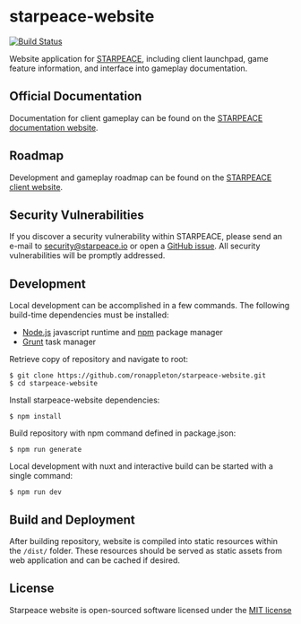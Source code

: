 
# starpeace-website

[![Build Status](https://travis-ci.org/ronappleton/starpeace-website.svg)](https://travis-ci.org/ronappleton/starpeace-website)

Website application for [STARPEACE](https://www.starpeace.io), including client launchpad, game feature information, and interface into gameplay documentation.

## Official Documentation

Documentation for client gameplay can be found on the [STARPEACE documentation website](https://docs.starpeace.io).

## Roadmap

Development and gameplay roadmap can be found on the [STARPEACE client website](https://client.starpeace.io/release).

## Security Vulnerabilities

If you discover a security vulnerability within STARPEACE, please send an e-mail to security@starpeace.io or open a [GitHub issue](https://github.com/ronappleton/starpeace-website/issues). All security vulnerabilities will be promptly addressed.

## Development

Local development can be accomplished in a few commands. The following build-time dependencies must be installed:

* [Node.js](https://nodejs.org/en/) javascript runtime and [npm](https://www.npmjs.com/get-npm) package manager
* [Grunt](https://gruntjs.com/) task manager

Retrieve copy of repository and navigate to root:

```
$ git clone https://github.com/ronappleton/starpeace-website.git
$ cd starpeace-website
```

Install starpeace-website dependencies:

```
$ npm install
```

Build repository with npm command defined in package.json:

```
$ npm run generate
```

Local development with nuxt and interactive build can be started with a single command:

```
$ npm run dev
```

## Build and Deployment

After building repository, website is compiled into static resources within the ```/dist/``` folder. These resources should be served as static assets from web application and can be cached if desired.

## License

Starpeace website is open-sourced software licensed under the [MIT license](http://opensource.org/licenses/MIT)
